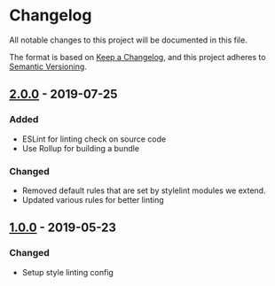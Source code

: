 # Changelog
All notable changes to this project will be documented in this file.

The format is based on [Keep a Changelog](https://keepachangelog.com/en/1.0.0/),
and this project adheres to [Semantic Versioning](https://semver.org/spec/v2.0.0.html).

## [2.0.0] - 2019-07-25
### Added
- ESLint for linting check on source code
- Use Rollup for building a bundle

### Changed
- Removed default rules that are set by stylelint modules we extend.
- Updated various rules for better linting

## [1.0.0] - 2019-05-23
### Changed
- Setup style linting config

[2.0.0]: https://github.com/RWS-NL/air-node-packages/compare/stylelint-v1.0.0...stylelint-v2.0.0
[1.0.0]: https://github.com/RWS-NL/air-node-packages/releases/tag/stylelint-v1.0.0
